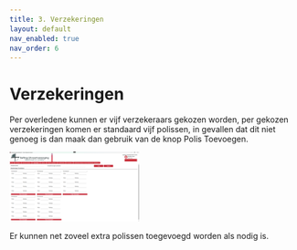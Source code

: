 ```yaml
---
title: 3. Verzekeringen
layout: default
nav_enabled: true
nav_order: 6
---
```


# Verzekeringen
Per overledene kunnen er vijf verzekeraars gekozen worden, per gekozen verzekeringen komen er standaard vijf polissen, in gevallen dat dit niet genoeg is dan maak dan gebruik van de knop Polis Toevoegen.

<p float="left">
  <a href="./images/VerzekeringenInvul.png" target="_blank">
    <img src="./images/VerzekeringenInvul.png" alt="Screenshot of the application" width="45%" />
  </a>
</p>

Er kunnen net zoveel extra polissen toegevoegd worden als nodig is.
